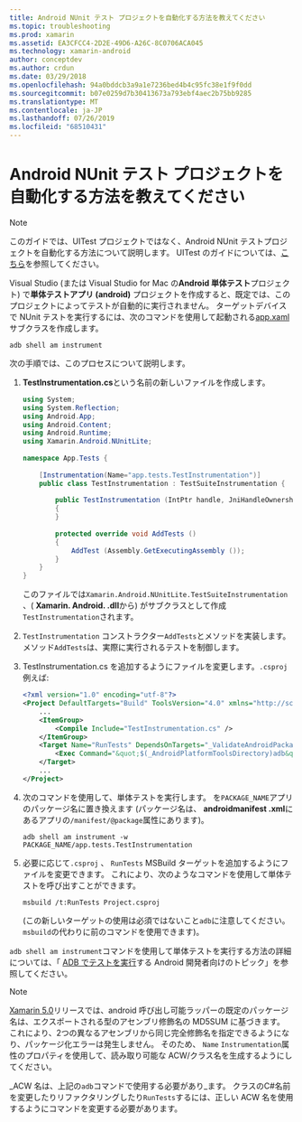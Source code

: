 ```yaml
---
title: Android NUnit テスト プロジェクトを自動化する方法を教えてください
ms.topic: troubleshooting
ms.prod: xamarin
ms.assetid: EA3CFCC4-2D2E-49D6-A26C-8C0706ACA045
ms.technology: xamarin-android
author: conceptdev
ms.author: crdun
ms.date: 03/29/2018
ms.openlocfilehash: 94a0bddcb3a9a1e7236bed4b4c95fc38e1f9f0dd
ms.sourcegitcommit: b07e0259d7b30413673a793ebf4aec2b75bb9285
ms.translationtype: MT
ms.contentlocale: ja-JP
ms.lasthandoff: 07/26/2019
ms.locfileid: "68510431"
---
```

# <a name="how-do-i-automate-an-android-nunit-test-project"></a>Android NUnit テスト プロジェクトを自動化する方法を教えてください

> [!NOTE]
> このガイドでは、UITest プロジェクトではなく、Android NUnit テストプロジェクトを自動化する方法について説明します。 UITest のガイドについては、[こちら](https://docs.microsoft.com/appcenter/test-cloud/preparing-for-upload/uitest)を参照してください。

Visual Studio (または Visual Studio for Mac の**Android 単体テスト**プロジェクト) で**単体テストアプリ (android)** プロジェクトを作成すると、既定では、このプロジェクトによってテストが自動的に実行されません。
ターゲットデバイスで NUnit テストを実行するには、次のコマンドを使用して起動される[app.xaml](xref:Android.App.Instrumentation)サブクラスを作成します。 

```shell
adb shell am instrument 
```

次の手順では、このプロセスについて説明します。

1.  **TestInstrumentation.cs**という名前の新しいファイルを作成します。 

    ```cs 
    using System;
    using System.Reflection;
    using Android.App;
    using Android.Content;
    using Android.Runtime;
    using Xamarin.Android.NUnitLite;
     
    namespace App.Tests {
     
        [Instrumentation(Name="app.tests.TestInstrumentation")]
        public class TestInstrumentation : TestSuiteInstrumentation {
     
            public TestInstrumentation (IntPtr handle, JniHandleOwnership transfer) : base (handle, transfer)
            {
            }
     
            protected override void AddTests ()
            {
                AddTest (Assembly.GetExecutingAssembly ());
            }
        }
    }
    ```
    このファイルでは`Xamarin.Android.NUnitLite.TestSuiteInstrumentation` 、( **Xamarin. Android. .dll**から) がサブクラスとして作成`TestInstrumentation`されます。

2.  `TestInstrumentation` コンストラクター`AddTests`とメソッドを実装します。 メソッド`AddTests`は、実際に実行されるテストを制御します。

3.  TestInstrumentation.cs を追加するようにファイルを変更します。`.csproj` 例えば:

    ```xml
    <?xml version="1.0" encoding="utf-8"?>
    <Project DefaultTargets="Build" ToolsVersion="4.0" xmlns="http://schemas.microsoft.com/developer/msbuild/2003">
        ...
        <ItemGroup>
            <Compile Include="TestInstrumentation.cs" />
        </ItemGroup>
        <Target Name="RunTests" DependsOnTargets="_ValidateAndroidPackageProperties">
            <Exec Command="&quot;$(_AndroidPlatformToolsDirectory)adb&quot; $(AdbTarget) $(AdbOptions) shell am instrument -w $(_AndroidPackage)/app.tests.TestInstrumentation" />
        </Target>
        ...
    </Project>
    ```

4.  次のコマンドを使用して、単体テストを実行します。 を`PACKAGE_NAME`アプリのパッケージ名に置き換えます (パッケージ名は、 **androidmanifest .xml**にあるアプリの`/manifest/@package`属性にあります)。

    ```shell
    adb shell am instrument -w PACKAGE_NAME/app.tests.TestInstrumentation
    ```

5.  必要に応じて`.csproj` 、 `RunTests` MSBuild ターゲットを追加するようにファイルを変更できます。 これにより、次のようなコマンドを使用して単体テストを呼び出すことができます。

    ```shell
    msbuild /t:RunTests Project.csproj
    ```
    (この新しいターゲットの使用は必須ではないこと`adb`に注意してください。 `msbuild`の代わりに前のコマンドを使用できます)。

`adb shell am instrument`コマンドを使用して単体テストを実行する方法の詳細については、「 [ADB でテストを実行](https://developer.android.com/studio/test/command-line.html#RunTestsDevice)する Android 開発者向けのトピック」を参照してください。


> [!NOTE]
> [Xamarin 5.0](https://github.com/xamarin/release-notes-archive/blob/master/release-notes/android/xamarin.android_5/xamarin.android_5.1/index.md#Android_Callable_Wrapper_Naming)リリースでは、android 呼び出し可能ラッパーの既定のパッケージ名は、エクスポートされる型のアセンブリ修飾名の MD5SUM に基づきます。 これにより、2つの異なるアセンブリから同じ完全修飾名を指定できるようになり、パッケージ化エラーは発生しません。 そのため、 `Name` `Instrumentation`属性のプロパティを使用して、読み取り可能な ACW/クラス名を生成するようにしてください。

_ACW 名は、上記の`adb`コマンドで使用する必要があり_ます。
クラスのC#名前を変更したりリファクタリングしたり`RunTests`するには、正しい ACW 名を使用するようにコマンドを変更する必要があります。

